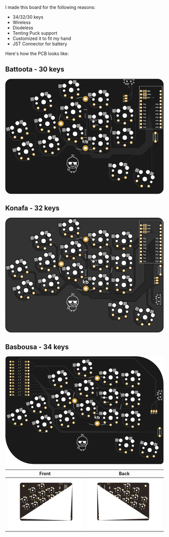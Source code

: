 I made this board for the following reasons:

- 34/32/30 keys
- Wireless
- Diodeless
- Tenting Puck support
- Customized it to fit my hand
- JST Connector for battery

Here's how the PCB looks like:

## Battoota - 30 keys
![battoota](images/battoota.svg)

## Konafa - 32 keys
![konafa](images/konafa.svg)

## Basbousa - 34 keys
![basbousa](images/basbousa.svg)

| Front | Back |
| :---: | :---: |
| ![front](/images/battoota/front.png) | ![back](/images/battoota/back.png) |
